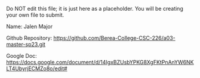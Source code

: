 
Do NOT edit this file; it is just here as a placeholder.  You will be creating your own file to submit.

Name: Jalen Major

Github Repository: https://github.com/Berea-College-CSC-226/a03-master-sp23.git

Google Doc: https://docs.google.com/document/d/14IgxBZUsbYPKG8XgFKtPnAnYW6NKLT4UbyrjECMZo8o/edit#